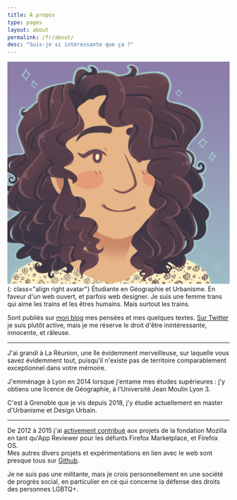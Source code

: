```yaml
---
title: À propos
type: pages
layout: about
permalink: /fr/about/
desc: "Suis-je si intéressante que ça ?"
---
```

![Ma tête toute fière. Ou quelque chose du genre.](/images/layout/logos/Nileane-Chibi-byJessBoooworth.jpg){: class="align right avatar"} Étudiante en Géographie et Urbanisme. En faveur d'un web ouvert, et parfois web designer. Je suis une femme trans qui aime les trains et les êtres humains. Mais surtout les trains.

Sont publiés sur [mon blog](/fr/archive) mes pensées et mes quelques textes. [Sur Twitter](https://twitter.com/Nildeala) je suis plutôt active, mais je me réserve le droit d'être inintéressante, innocente, et râleuse.

---

J'ai grandi à La Réunion, une île évidemment merveilleuse, sur laquelle vous savez évidemment tout, puisqu'il n'existe pas de territoire comparablement exceptionnel dans votre mémoire.  

J'emménage à Lyon en 2014 lorsque j'entame mes études supérieures : j'y obtiens une licence de Géographie, à l'Université Jean Moulin Lyon 3.

C'est à Grenoble que je vis depuis 2018, j'y étudie actuellement en master d'Urbanisme et Design Urbain.

---

De 2012 à 2015 j'ai [activement contribué](https://mozillians.org/fr/u/Nildeala/) aux projets de la fondation Mozilla en tant qu'App Reviewer pour les défunts Firefox Marketplace, et Firefox OS.  
Mes autres divers projets et expérimentations en lien avec le web sont presque tous sur [Github](https://github.com/Nildeala).

Je ne suis pas une militante, mais je crois personnellement en une société de progrès social, en particulier en ce qui concerne la défense des droits des personnes LGBTQ+.
